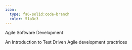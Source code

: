 ```yaml
---
icon:
  type: fa6-solid:code-branch
  color: 51a3c3
---
```

Agile Software Development

An Introduction to Test Driven Agile development practrices